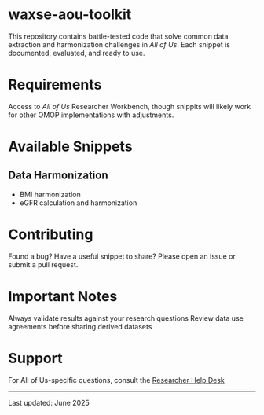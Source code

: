 # waxse-aou-toolkit
This repository contains battle-tested code that solve common data extraction and harmonization challenges in _All of Us_. Each snippet is documented, evaluated, and ready to use.

# Requirements
Access to _All of Us_ Researcher Workbench, though snippits will likely work for other OMOP implementations with adjustments.

# Available Snippets
## Data Harmonization
- BMI harmonization
- eGFR calculation and harmonization

# Contributing
Found a bug? Have a useful snippet to share? Please open an issue or submit a pull request.

# Important Notes
Always validate results against your research questions
Review data use agreements before sharing derived datasets

# Support
For All of Us-specific questions, consult the <a href='https://support.researchallofus.org/hc/en-us'>Researcher Help Desk</a>

----
Last updated: June 2025
